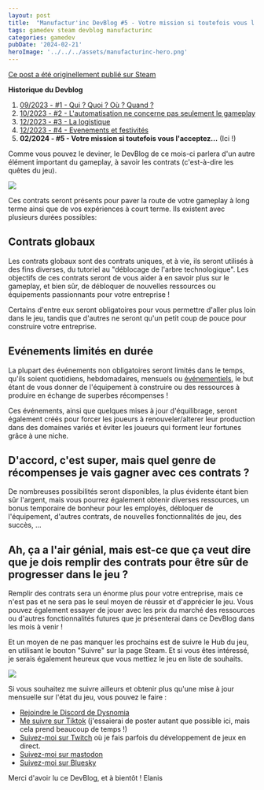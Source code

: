 ```yaml
---
layout: post
title:  "Manufactur'inc DevBlog #5 - Votre mission si toutefois vous l'acceptez..."
tags: gamedev steam devblog manufacturinc
categories: gamedev
pubDate: '2024-02-21'
heroImage: '../../../assets/manufacturinc-hero.png'
---
```


[Ce post a été originellement publié sur Steam](https://store.steampowered.com/news/app/2146380/view/4160833394874745089)

**Historique du Devblog**
1. [09/2023 - #1 - Qui ? Quoi ? Où ? Quand ?](https://store.steampowered.com/news/app/2146380/view/7184986051960660929)
2. [10/2023 - #2 - L'automatisation ne concerne pas seulement le gameplay](https://store.steampowered.com/news/app/2146380/view/3737483611565199154)
3. [12/2023 - #3 - La logistique](https://store.steampowered.com/news/app/2146380/view/3883856311467351828)
4. [12/2023 - #4 - Evenements et festivités](https://store.steampowered.com/news/app/2146380/view/3883856311496283654)
5. **02/2024 - #5 - Votre mission si toutefois vous l'acceptez...**  (Ici !)

Comme vous pouvez le deviner, le DevBlog de ce mois-ci parlera d'un autre élément important du gameplay, à savoir les contrats (c'est-à-dire les quêtes du jeu).

![](/assets/img/2024-02-21-manufacturinc-devblog-5-contracts.png)

Ces contrats seront présents pour paver la route de votre gameplay à long terme ainsi que de vos expériences à court terme. Ils existent avec plusieurs durées possibles:

## Contrats globaux

Les contrats globaux sont des contrats uniques, et à vie, ils seront utilisés à des fins diverses, du tutoriel au "déblocage de l'arbre technologique". Les objectifs de ces contrats seront de vous aider à en savoir plus sur le gameplay, et bien sûr, de débloquer de nouvelles ressources ou équipements passionnants pour votre entreprise !

Certains d'entre eux seront obligatoires pour vous permettre d'aller plus loin dans le jeu, tandis que d'autres ne seront qu'un petit coup de pouce pour construire votre entreprise.

## Evénements limités en durée

La plupart des événements non obligatoires seront limités dans le temps, qu'ils soient quotidiens, hebdomadaires, mensuels ou [événementiels](https://store.steampowered.com/news/app/2146380/view/3883856311496283654), le but étant de vous donner de l'équipement à construire ou des ressources à produire en échange de superbes récompenses !

Ces événements, ainsi que quelques mises à jour d'équilibrage, seront également créés pour forcer les joueurs à renouveler/alterer leur production dans des domaines variés et éviter les joueurs qui forment leur fortunes grâce à une niche.

## D'accord, c'est super, mais quel genre de récompenses je vais gagner avec ces contrats ?

De nombreuses possibilités seront disponibles, la plus évidente étant bien sûr l'argent, mais vous pourrez également obtenir diverses ressources, un bonus temporaire de bonheur pour les employés, débloquer de l'équipement, d'autres contrats, de nouvelles fonctionnalités de jeu, des succès, ...

## Ah, ça a l'air génial, mais est-ce que ça veut dire que je dois remplir des contrats pour être sûr de progresser dans le jeu ?

Remplir des contrats sera un énorme plus pour votre entreprise, mais ce n'est pas et ne sera pas le seul moyen de réussir et d'apprécier le jeu. Vous pouvez également essayer de jouer avec les prix du marché des ressources ou d'autres fonctionnalités futures que je présenterai dans ce DevBlog dans les mois à venir !

Et un moyen de ne pas manquer les prochains est de suivre le Hub du jeu, en utilisant le bouton "Suivre" sur la page Steam.
Et si vous êtes intéressé, je serais également heureux que vous mettiez le jeu en liste de souhaits.

![](/assets/img/steam-wishlist-button.gif)

Si vous souhaitez me suivre ailleurs et obtenir plus qu'une mise à jour mensuelle sur l'état du jeu, vous pouvez le faire :
- [Rejoindre le Discord de Dysnomia](https://discord.com/invite/c8aARey)
- [Me suivre sur Tiktok](https://www.tiktok.com/@elanis42) (j'essaierai de poster autant que possible ici, mais cela prend beaucoup de temps !)
- [Suivez-moi sur Twitch](https://www.twitch.tv/elanis42) où je fais parfois du développement de jeux en direct.
- [Suivez-moi sur mastodon](https://mastodon.gamedev.place/@Elanis)
- [Suivez-moi sur Bluesky](https://bsky.app/profile/elanis.eu)

Merci d'avoir lu ce DevBlog, et à bientôt !
Elanis